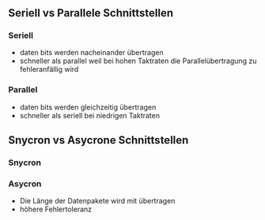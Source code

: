 #

## Seriell vs Parallele Schnittstellen

### Seriell

- daten bits werden nacheinander übertragen
- schneller als parallel weil bei hohen Taktraten die Parallelübertragung zu fehleranfällig wird

### Parallel

- daten bits werden gleichzeitig übertragen
- schneller als seriell bei niedrigen Taktraten

## Snycron vs Asycrone Schnittstellen

### Snycron

### Asycron

- Die Länge der Datenpakete wird mit übertragen
- höhere Fehlertoleranz
